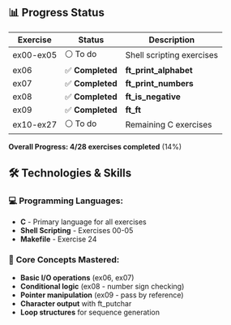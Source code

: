 ## 📊 Progress Status

| Exercise  | Status           | Description               |
| --------- | ---------------- | ------------------------- |
| ex00-ex05 | ⚪ To do         | Shell scripting exercises |
| ex06      | ✅ **Completed** | **ft_print_alphabet**     |
| ex07      | ✅ **Completed** | **ft_print_numbers**      |
| ex08      | ✅ **Completed** | **ft_is_negative**        |
| ex09      | ✅ **Completed** | **ft_ft**                 |
| ex10-ex27 | ⚪ To do         | Remaining C exercises     |

**Overall Progress: 4/28 exercises completed** (14%)

## 🛠️ Technologies & Skills

### 💻 **Programming Languages:**

- **C** - Primary language for all exercises
- **Shell Scripting** - Exercises 00-05
- **Makefile** - Exercise 24

### 🔧 **Core Concepts Mastered:**

- **Basic I/O operations** (ex06, ex07)
- **Conditional logic** (ex08 - number sign checking)
- **Pointer manipulation** (ex09 - pass by reference)
- **Character output** with ft_putchar
- **Loop structures** for sequence generation

